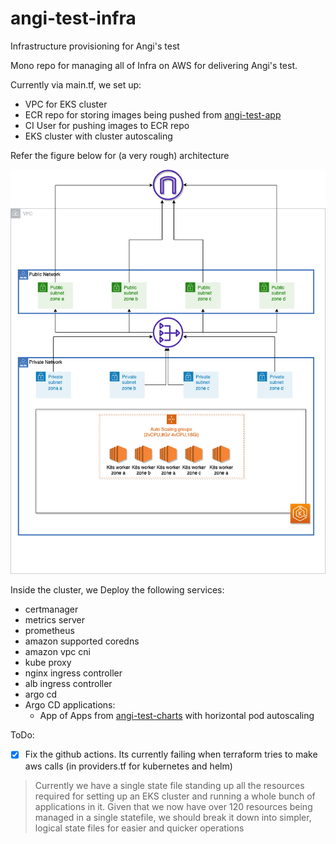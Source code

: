 # angi-test-infra
Infrastructure provisioning for Angi's test

Mono repo for managing all of Infra on AWS for delivering Angi's test.

Currently via main.tf, we set up:
- VPC for EKS cluster
- ECR repo for storing images being pushed from [angi-test-app](https://github.com/Mohitsharma44/angi-test-app)
- CI User for pushing images to ECR repo
- EKS cluster with cluster autoscaling

Refer the figure below for (a very rough) architecture

![alt text](./angiTestInfra.drawio.png)

Inside the cluster, we Deploy the following services:
  - certmanager
  - metrics server
  - prometheus
  - amazon supported coredns
  - amazon vpc cni
  - kube proxy
  - nginx ingress controller
  - alb ingress controller
  - argo cd
- Argo CD applications:
  - App of Apps from [angi-test-charts](https://github.com/Mohitsharma44/angi-test-charts) with horizontal pod autoscaling

ToDo: 
- [x] Fix the github actions. Its currently failing when terraform tries to make aws calls (in providers.tf for kubernetes and helm)

> Currently we have a single state file standing up all the resources required for setting up an EKS cluster and running a whole bunch of applications in it.
> Given that we now have over 120 resources being managed in a single statefile, we should break it down into simpler, logical state files for easier and quicker operations
